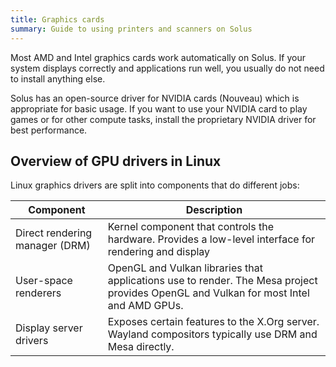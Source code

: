```yaml
---
title: Graphics cards
summary: Guide to using printers and scanners on Solus
---
```


Most AMD and Intel graphics cards work automatically on Solus. If your system displays correctly and applications run well, you usually do not need to install anything else.

Solus has an open-source driver for NVIDIA cards (Nouveau) which is appropriate for basic usage. If you want to use your NVIDIA card to play games or for other compute tasks, install the proprietary NVIDIA driver for best performance.

## Overview of GPU drivers in Linux

Linux graphics drivers are split into components that do different jobs:

| Component                      | Description                                                                                                                           |
| ------------------------------ | ------------------------------------------------------------------------------------------------------------------------------------- |
| Direct rendering manager (DRM) | Kernel component that controls the hardware. Provides a low-level interface for rendering and display                                 |
| User-space renderers           | OpenGL and Vulkan libraries that applications use to render. The Mesa project provides OpenGL and Vulkan for most Intel and AMD GPUs. |
| Display server drivers         | Exposes certain features to the X.Org server. Wayland compositors typically use DRM and Mesa directly.                                |
